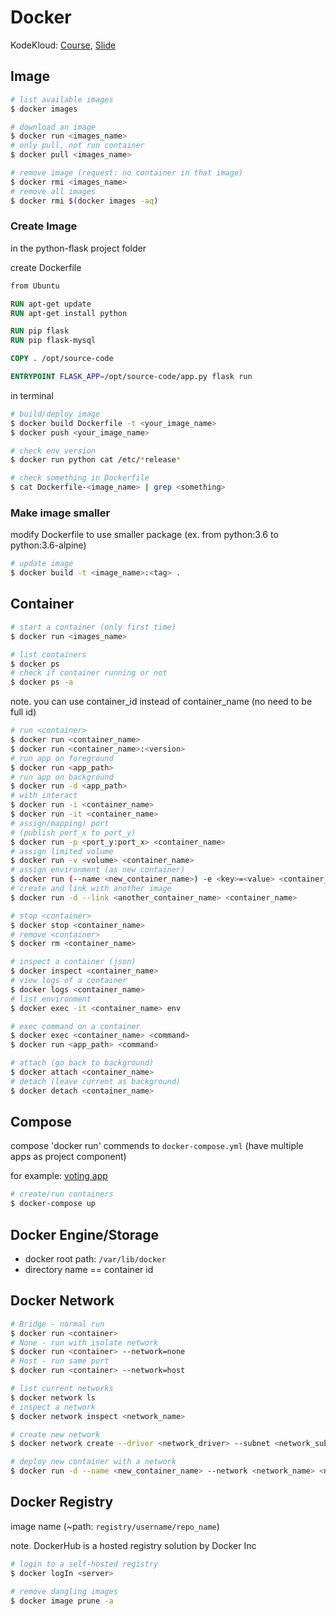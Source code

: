 # Docker <!-- omit in toc -->

KodeKloud: [Course](https://kodekloud.com/p/docker-for-the-absolute-beginner-hands-on), [Slide](1%20Docker%20for%20Beginners.pdf)

## Image

```bash
# list available images
$ docker images

# download an image
$ docker run <images_name>
# only pull, not run container
$ docker pull <images_name>

# remove image (request: no container in that image)
$ docker rmi <images_name>
# remove all images
$ docker rmi $(docker images -aq)
```

### Create Image

in the python-flask project folder

create Dockerfile

```Dockerfile
from Ubuntu

RUN apt-get update
RUN apt-get install python

RUN pip flask
RUN pip flask-mysql

COPY . /opt/source-code

ENTRYPOINT FLASK_APP=/opt/source-code/app.py flask run
```

in terminal

```bash
# build/deploy image
$ docker build Dockerfile -t <your_image_name>
$ docker push <your_image_name>
```

```bash
# check env version
$ docker run python cat /etc/*release*
```

```bash
# check something in Dockerfile
$ cat Dockerfile-<image_name> | grep <something>
```

### Make image smaller

modify Dockerfile to use smaller package (ex. from python:3.6 to python:3.6-alpine)

```bash
# update image
$ docker build -t <image_name>:<tag> .
```

## Container

```bash
# start a container (only first time)
$ docker run <images_name>

# list containers
$ docker ps
# check if container running or not
$ docker ps -a
```

note. you can use container_id instead of container_name (no need to be full id)

```bash
# run <container>
$ docker run <container_name>
$ docker run <container_name>:<version>
# run app on foreground
$ docker run <app_path>
# run app on background
$ docker run -d <app_path>
# with interact
$ docker run -i <container_name>
$ docker run -it <container_name>
# assign/mapping) port
# (publish port_x to port_y)
$ docker run -p <port_y:port_x> <container_name>
# assign limited volume
$ docker run -v <volume> <container_name>
# assign environment (as new container)
$ docker run (--name <new_container_name>) -e <key>=<value> <container_name>
# create and link with another image
$ docker run -d --link <another_container_name> <container_name>

# stop <container>
$ docker stop <container_name>
# remove <container>
$ docker rm <container_name>
```

```bash
# inspect a container (json)
$ docker inspect <container_name>
# view logs of a container
$ docker logs <container_name>
# list environment
$ docker exec -it <container_name> env
```

```bash
# exec command on a container
$ docker exec <container_name> <command>
$ docker run <app_path> <command>
```

```bash
# attach (go back to background)
$ docker attach <container_name>
# detach (leave current as background)
$ docker detach <container_name>
```

## Compose

compose 'docker run' commends to `docker-compose.yml`
(have multiple apps as project component)

for example: [voting app](https://github.com/dockersamples/example-voting-app)

```bash
# create/run containers
$ docker-compose up
```

## Docker Engine/Storage

- docker root path: `/var/lib/docker`
- directory name == container id

## Docker Network

```bash
# Bridge - normal run
$ docker run <container>
# None - run with isolate network
$ docker run <container> --network=none
# Host - run same port
$ docker run <container> --network=host
```

```bash
# list current networks
$ docker network ls
# inspect a network
$ docker network inspect <network_name>
```

```bash
# create new network
$ docker network create --driver <network_driver> --subnet <network_subnet> --gateway <network_gateway> <network_name>
```

```bash
# deploy new container with a network
$ docker run -d --name <new_container_name> --network <network_name> <new_container_image>
```

## Docker Registry

image name (~path: `registry/username/repo_name`)

note. DockerHub is a hosted registry solution by Docker Inc

```bash
# login to a self-hosted registry
$ docker logIn <server>

# remove dangling images
$ docker image prune -a
```
